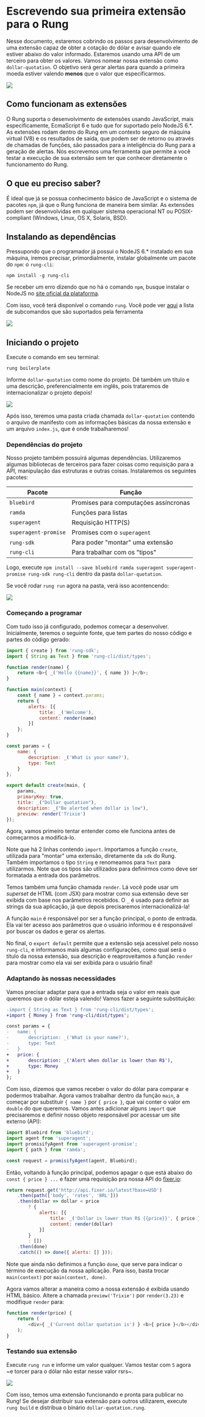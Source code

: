 # Escrevendo sua primeira extensão para o Rung

Nesse documento, estaremos cobrindo os passos para desenvolvimento de uma
extensão capaz de obter a cotação do dólar e avisar quando ele estiver abaixo
do valor informado. Estaremos usando uma API de um terceiro para obter os valores. 
Vamos nomear nossa extensão como `dollar-quotation`. O objetivo será gerar 
alertas para quando a primeira moeda estiver valendo **menos** que o valor que especificarmos.

![](./resources/main.png)

## Como funcionam as extensões

O Rung suporta o desenvolvimento de extensões usando JavaScript, mais
especificamente, EcmaScript 6 e tudo que for suportado pelo NodeJS 6.*.
As extensões rodam dentro do Rung em um contexto seguro de máquina virtual (V8)
e os resultados de saída, que podem ser de retorno ou através de chamadas de
funções, são passados para a inteligência do Rung para a geração de alertas.
Nós escrevemos uma ferramenta que permite a você testar a execução de sua extensão
sem ter que conhecer diretamente o funcionamento do Rung.

## O que eu preciso saber?

É ideal que já se possua conhecimento básico de JavaScript e o sistema de
pacotes `npm`, já que o Rung funciona de maneira bem similar. As extensões podem
ser desenvolvidas em qualquer sistema operacional NT ou POSIX-compliant (Windows, Linux, OS X, Solaris, BSD).

## Instalando as dependências

Pressupondo que o programador já possui o NodeJS 6.* instalado em sua máquina,
iremos precisar, primordialmente, instalar globalmente um pacote do `npm`: o
`rung-cli`:

`npm install -g rung-cli`

Se receber um erro dizendo que no há o comando `npm`, busque instalar o NodeJS no [site
oficial da plataforma](https://nodejs.org/en/download/).

Com isso, você terá disponível o comando `rung`. Você pode ver
[aqui](https://github.com/rung-tools/rung-cli#commands) a lista de subcomandos
que são suportados pela ferramenta

![](./resources/rung-cli-commands.png)

## Iniciando o projeto

Execute o comando em seu terminal:

`rung boilerplate`

Informe `dollar-quotation` como nome do projeto. Dê também um título e uma descrição,
preferencialmente em inglês, pois trataremos de internacionalizar o projeto depois!

![](./resources/rung-boilerplate.png)

Após isso, teremos uma pasta criada chamada `dollar-quotation` contendo o arquivo
de manifesto com as informações básicas da nossa extensão e um arquivo `index.js`,
que é onde trabalharemos!

### Dependências do projeto

Nosso projeto também possuirá algumas dependências. Utilizaremos algumas bibliotecas
de terceiros para fazer coisas como requisição para a API, manipulação das estruturas
e outras coisas. Instalaremos os seguintes pacotes:

| Pacote               | Função                                |
|----------------------|---------------------------------------|
| `bluebird`           | Promises para computações assíncronas |
| `ramda`              | Funções para listas                   |
| `superagent`         | Requisição HTTP(S)                    |
| `superagent-promise` | Promises com o `superagent`           |
| `rung-sdk`           | Para poder "montar" uma extensão      |
| `rung-cli`           | Para trabalhar com os "tipos"         |

Logo, execute `npm install --save bluebird ramda superagent superagent-promise rung-sdk rung-cli` dentro
da pasta `dollar-quotation`.

Se você rodar `rung run` agora na pasta, verá isso acontencendo:

![](./resources/rung-run-boilerplate.png)

### Começando a programar

Com tudo isso já configurado, podemos começar a desenvolver. Inicialmente, teremos o
seguinte fonte, que tem partes do nosso código e partes do código gerado:

```js
import { create } from 'rung-sdk';
import { String as Text } from 'rung-cli/dist/types';

function render(name) {
    return <b>{ _('Hello {{name}}', { name }) }</b>;
}

function main(context) {
    const { name } = context.params;
    return {
        alerts: [{
            title: _('Welcome'),
            content: render(name)
        }]
    };
}

const params = {
    name: {
        description: _('What is your name?'),
        type: Text
    }
};

export default create(main, {
    params,
    primaryKey: true,
    title: _("Dollar quotation"),
    description: _("Be alerted when dollar is low"),
    preview: render('Trixie')
});
```

Agora, vamos primeiro tentar entender como ele funciona antes de começarmos a modificá-lo.

Note que há 2 linhas contendo `import`. Importamos a função `create`, utilizada para "montar"
uma extensão, diretamente da `sdk` do Rung. Também importamos o tipo `String` e renomeamos
para `Text` para utilizarmos. Note que os tipos são utilizados para definirmos como deve
ser formatada a entrada dos parâmetros.

Temos também uma função chamada `render`. Lá você pode usar um _superset_ de HTML (com JSX)
para mostrar como sua extensão deve ser exibida com base nos parâmetros recebidos. O `_`
é usado para definir as strings da sua aplicação, já que depois precisaremos internacionalizá-la!

A função `main` é responsável por ser a função principal, o ponto de entrada. Ela vai ter acesso
aos parâmetros que o usuário informou e é responsável por buscar os dados e gerar os alertas.

No final, o `export default` permite que a extensão seja acessível pelo nosso `rung-cli`, e informamos
mais algumas configurações, como qual será o título da nossa extensão, sua descrição e reaproveitamos a
função `render` para mostrar como ela vai ser exibida para o usuário final!

### Adaptando às nossas necessidades

Vamos precisar adaptar para que a entrada seja o valor em reais que queremos que o dólar esteja valendo!
Vamos fazer a seguinte substituição:

```diff
-import { String as Text } from 'rung-cli/dist/types';
+import { Money } from 'rung-cli/dist/types';
```

```diff
const params = {
-   name: {
-       description: _('What is your name?'),
-       type: Text
-   }
+   price: {
+       description: _('Alert when dollar is lower than R$'),
+       type: Money
+   }
};
```

Com isso, dizemos que vamos receber o valor do dólar para comparar e podermos trabalhar. 
Agora vamos trabalhar dentro da função `main`, a começar por substituir `{ name }` por `{ price }`,
que vai conter o valor em `double` do que queremos. Vamos antes adicionar alguns `import` que
precisaremos e definir nosso objeto responsável por acessar um site externo (API):

```js
import Bluebird from 'bluebird';
import agent from 'superagent';
import promisifyAgent from 'superagent-promise';
import { path } from 'ramda';

const request = promisifyAgent(agent, Bluebird);
```

Então, voltando à função principal, podemos apagar o que está abaixo do `const { price } ...`
e fazer uma requisição pra nossa API do [fixer.io](http://fixer.io):

```js
return request.get('http://api.fixer.io/latest?base=USD')
    .then(path(['body', 'rates', 'BRL']))
    .then(dollar => dollar < price
        ? {
            alerts: [{
                title: _('Dollar is lower than R$ {{price}}', { price }),
                content: render(dollar)
            }]
        }
        : [])
    .then(done)
    .catch(() => done({ alerts: [] }));
```

Note que ainda não definimos a função `done`, que serve para indicar o término de execução
da nossa aplicação. Para isso, basta trocar `main(context)` por `main(context, done)`.

Agora vamos alterar a maneira como a nossa extensão é exibida usando HTML básico.
Altere a chamada `preview('Trixie')` por `render(3.23)` e modifique `render` para:

```js
function render(price) {
    return (
        <div>{ _('Current dollar quotation is') } <b>{ price }</b></div>
    );
}
```

### Testando sua extensão

Execute `rung run` e informe um valor qualquer. Vamos testar com `5` agora ~e torcer para
o dólar não estar nesse valor rsrs~.

![](./resources/rung-run.png)

Com isso, temos uma extensão funcionando e pronta para publicar no Rung! Se desejar distribuir sua extensão para outros utilizarem, execute `rung build` e distribua o binário `dollar-quotation.rung`.
